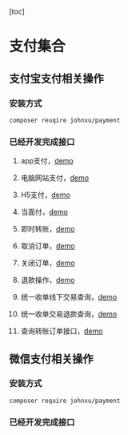 [toc]

# 支付集合

## 支付宝支付相关操作

### 安装方式

```
composer reuqire johnxu/payment
```

### 已经开发完成接口

1. app支付，[demo](https://github.com/xfjpeter/payment/demo/alipay/pay/app.php)

2. 电脑网站支付，[demo](https://github.com/xfjpeter/payment/demo/alipay/pay/web.php)

3. H5支付，[demo](https://github.com/xfjpeter/payment/demo/alipay/pay/wap.php)

4. 当面付，[demo](https://github.com/xfjpeter/payment/demo/alipay/pay/face.php)

5. 即时转账，[demo](https://github.com/xfjpeter/payment/demo/alipay/pay/app.php)

6. 取消订单，[demo](https://github.com/xfjpeter/payment/demo/alipay/trade/cancel.php)

7. 关闭订单，[demo](https://github.com/xfjpeter/payment/demo/alipay/trade/close.php)

8. 退款操作，[demo](https://github.com/xfjpeter/payment/demo/alipay/trade/refund.php)

9. 统一收单线下交易查询，[demo](https://github.com/xfjpeter/payment/demo/alipay/query/offline.php)

10. 统一收单交易退款查询，[demo](https://github.com/xfjpeter/payment/demo/alipay/query/refund.php)

11. 查询转账订单接口，[demo](https://github.com/xfjpeter/payment/demo/alipay/query/transfer.php)


## 微信支付相关操作

### 安装方式

```
composer require johnxu/payment
```

### 已经开发完成接口
